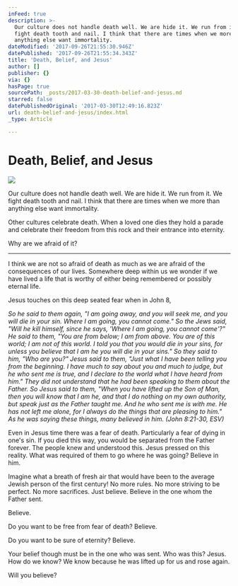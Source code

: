 ```yaml
---
inFeed: true
description: >-
  Our culture does not handle death well. We are hide it. We run from it. We
  fight death tooth and nail. I think that there are times when we more than
  anything else want immortality. 
dateModified: '2017-09-26T21:55:30.946Z'
datePublished: '2017-09-26T21:55:34.343Z'
title: 'Death, Belief, and Jesus'
author: []
publisher: {}
via: {}
hasPage: true
sourcePath: _posts/2017-03-30-death-belief-and-jesus.md
starred: false
datePublishedOriginal: '2017-03-30T12:49:16.823Z'
url: death-belief-and-jesus/index.html
_type: Article

---
```

# Death, Belief, and Jesus
![](https://imgflo.herokuapp.com/graph/2b2431f8e7ba7b0/a88ed30ce070538346b8d4713f6e9053/croprotate.jpg?cropheight=2820&cropwidth=5618&degrees=0&input=https%3A%2F%2Fthe-grid-user-content.s3-us-west-2.amazonaws.com%2F361486c5-b377-4754-9606-eba6b2f33aaa.jpg&x=0&y=0)

Our culture does not handle death well. We are hide it. We run from it. We fight death tooth and nail. I think that there are times when we more than anything else want immortality. 

Other cultures celebrate death. When a loved one dies they hold a parade and celebrate their freedom from this rock and their entrance into eternity. 

Why are we afraid of it? 

---

I think we are not so afraid of death as much as we are afraid of the consequences of our lives. Somewhere deep within us we wonder if we have lived a life that is worthy of either being remembered or possibly eternal life. 

Jesus touches on this deep seated fear when in John 8, 

_So he said to them again, "I am going away, and you will seek me, and you will die in your sin. Where I am going, you cannot come." So the Jews said, "Will he kill himself, since he says, 'Where I am going, you cannot come'?" He said to them, "You are from below; I am from above. You are of this world; I am not of this world. I told you that you would die in your sins, for unless you believe that I am he you will die in your sins." So they said to him, "Who are you?" Jesus said to them, "Just what I have been telling you from the beginning. I have much to say about you and much to judge, but he who sent me is true, and I declare to the world what I have heard from him." They did not understand that he had been speaking to them about the Father. So Jesus said to them, "When you have lifted up the Son of Man, then you will know that I am he, and that I do nothing on my own authority, but speak just as the Father taught me. And he who sent me is with me. He has not left me alone, for I always do the things that are pleasing to him." As he was saying these things, many believed in him. (John 8:21-30, ESV)_

Even in Jesus time there was a fear of death. Particularly a fear of dying in one's sin. If you died this way, you would be separated from the Father forever. The people knew and understood this. Jesus pressed on this reality. What was required of them to go where he was going? Believe in him. 

Imagine what a breath of fresh air that would have been to the average Jewish person of the first century! No more rules. No more striving to be perfect. No more sacrifices. Just believe. Believe in the one whom the Father sent. 

Believe. 

Do you want to be free from fear of death? Believe. 

Do you want to be sure of eternity? Believe. 

Your belief though must be in the one who was sent. Who was this? Jesus. How do we know? We know because he was lifted up for us and rose again. 

Will you believe?